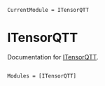 ```@meta
CurrentModule = ITensorQTT
```

# ITensorQTT

Documentation for [ITensorQTT](https://github.com/mtfishman/ITensorQTT.jl).

```@index
```

```@autodocs
Modules = [ITensorQTT]
```
